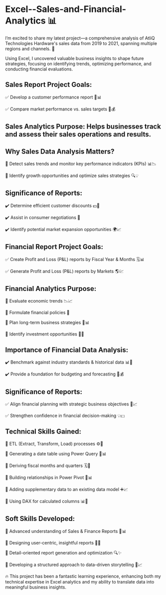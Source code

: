 # **Excel--Sales-and-Financial-Analytics** 📊

I’m excited to share my latest project—a comprehensive analysis of AtliQ Technologies Hardware's sales data from 2019 to 2021, spanning multiple regions and channels. 🚀

Using Excel, I uncovered valuable business insights to shape future strategies, focusing on identifying trends, optimizing performance, and conducting financial evaluations. 

## **Sales Report Project Goals:**
 
✅ Develop a customer performance report 👥📊

✅ Compare market performance vs. sales targets 🎯💰

## **Sales Analytics Purpose:** Helps businesses track and assess their sales operations and results.

## **Why Sales Data Analysis Matters?**

🔹 Detect sales trends and monitor key performance indicators (KPIs) 📊📉

🔹 Identify growth opportunities and optimize sales strategies 🔍💡

## **Significance of Reports:**

✔️ Determine efficient customer discounts 💵💬

✔️ Assist in consumer negotiations 🤝

✔️ Identify potential market expansion opportunities 🌍📈

## **Financial Report Project Goals:**

✅ Create Profit and Loss (P&L) reports by Fiscal Year & Months 🗓️📊

✅ Generate Profit and Loss (P&L) reports by Markets 🌎💹

## **Financial Analytics Purpose:**

🔹 Evaluate economic trends 📉📈

🔹 Formulate financial policies 🏦

🔹 Plan long-term business strategies 📅📊

🔹 Identify investment opportunities 💼💡

## **Importance of Financial Data Analysis:**

✔️ Benchmark against industry standards & historical data 📊📏

✔️ Provide a foundation for budgeting and forecasting 📅💰

## **Significance of Reports:**

✅ Align financial planning with strategic business objectives 🎯📈

✅ Strengthen confidence in financial decision-making 💡💵

## **Technical Skills Gained:**

🔹 ETL (Extract, Transform, Load) processes ⚙️🔄

🔹 Generating a date table using Power Query 📅📊

🔹 Deriving fiscal months and quarters 🗓️🔢

🔹 Building relationships in Power Pivot 🔗📊

🔹 Adding supplementary data to an existing data model ➕📈

🔹 Using DAX for calculated columns 📊🔣

## **Soft Skills Developed:**

🔹 Advanced understanding of Sales & Finance Reports 📑📊

🔹 Designing user-centric, insightful reports 🎯📝

🔹 Detail-oriented report generation and optimization 🔍✨

🔹 Developing a structured approach to data-driven storytelling 📖📈

🔥 This project has been a fantastic learning experience, enhancing both my technical expertise in Excel analytics and my ability to translate data into meaningful business insights.

